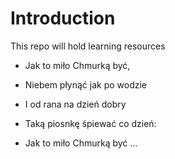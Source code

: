 # Introduction
This repo will hold learning resources
-  Jak to miło Chmurką być,

-  Niebem płynąć jak po wodzie

-  I od rana na dzień dobry

-  Taką piosnkę śpiewać co dzień:

-  Jak to miło Chmurką być … 
